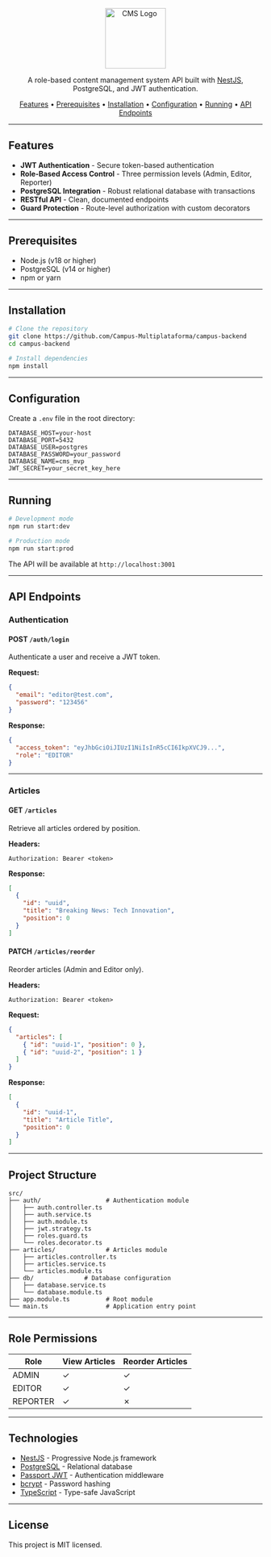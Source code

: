 <p align="center">
  <img src="../assets/favicon.png" width="120" alt="CMS Logo" />
</p>

<p align="center">A role-based content management system API built with <a href="http://nestjs.com" target="_blank">NestJS</a>, PostgreSQL, and JWT authentication.</p>

<p align="center">
  <a href="#features">Features</a> •
  <a href="#prerequisites">Prerequisites</a> •
  <a href="#installation">Installation</a> •
  <a href="#configuration">Configuration</a> •
  <a href="#running">Running</a> •
  <a href="#api-endpoints">API Endpoints</a>
</p>

---

## Features

- **JWT Authentication** - Secure token-based authentication
- **Role-Based Access Control** - Three permission levels (Admin, Editor, Reporter)
- **PostgreSQL Integration** - Robust relational database with transactions
- **RESTful API** - Clean, documented endpoints
- **Guard Protection** - Route-level authorization with custom decorators

---

## Prerequisites

- Node.js (v18 or higher)
- PostgreSQL (v14 or higher)
- npm or yarn

---

## Installation

```bash
# Clone the repository
git clone https://github.com/Campus-Multiplataforma/campus-backend
cd campus-backend

# Install dependencies
npm install
```

---

## Configuration

Create a `.env` file in the root directory:

```env
DATABASE_HOST=your-host
DATABASE_PORT=5432
DATABASE_USER=postgres
DATABASE_PASSWORD=your_password
DATABASE_NAME=cms_mvp
JWT_SECRET=your_secret_key_here
```

---

## Running

```bash
# Development mode
npm run start:dev

# Production mode
npm run start:prod
```

The API will be available at `http://localhost:3001`

---

## API Endpoints

### Authentication

#### POST `/auth/login`
Authenticate a user and receive a JWT token.

**Request:**
```json
{
  "email": "editor@test.com",
  "password": "123456"
}
```

**Response:**
```json
{
  "access_token": "eyJhbGciOiJIUzI1NiIsInR5cCI6IkpXVCJ9...",
  "role": "EDITOR"
}
```

---

### Articles

#### GET `/articles`
Retrieve all articles ordered by position.

**Headers:**
```
Authorization: Bearer <token>
```

**Response:**
```json
[
  {
    "id": "uuid",
    "title": "Breaking News: Tech Innovation",
    "position": 0
  }
]
```

#### PATCH `/articles/reorder`
Reorder articles (Admin and Editor only).

**Headers:**
```
Authorization: Bearer <token>
```

**Request:**
```json
{
  "articles": [
    { "id": "uuid-1", "position": 0 },
    { "id": "uuid-2", "position": 1 }
  ]
}
```

**Response:**
```json
[
  {
    "id": "uuid-1",
    "title": "Article Title",
    "position": 0
  }
]
```

---

## Project Structure

```
src/
├── auth/                  # Authentication module
│   ├── auth.controller.ts
│   ├── auth.service.ts
│   ├── auth.module.ts
│   ├── jwt.strategy.ts
│   ├── roles.guard.ts
│   └── roles.decorator.ts
├── articles/              # Articles module
│   ├── articles.controller.ts
│   ├── articles.service.ts
│   └── articles.module.ts
├── db/              # Database configuration
│   ├── database.service.ts
│   └── database.module.ts
├── app.module.ts          # Root module
└── main.ts                # Application entry point
```

---

## Role Permissions

| Role     | View Articles | Reorder Articles |
|----------|---------------|------------------|
| ADMIN    | ✓             | ✓                |
| EDITOR   | ✓             | ✓                |
| REPORTER | ✓             | ✗                |

---

## Technologies

- [NestJS](https://nestjs.com/) - Progressive Node.js framework
- [PostgreSQL](https://www.postgresql.org/) - Relational database
- [Passport JWT](https://www.passportjs.org/) - Authentication middleware
- [bcrypt](https://github.com/kelektiv/node.bcrypt.js) - Password hashing
- [TypeScript](https://www.typescriptlang.org/) - Type-safe JavaScript

---

## License

This project is MIT licensed.
